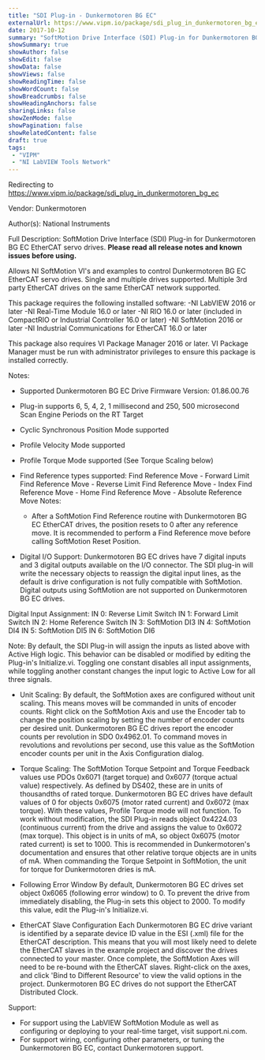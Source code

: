 ```yaml
---
title: "SDI Plug-in - Dunkermotoren BG EC"
externalUrl: https://www.vipm.io/package/sdi_plug_in_dunkermotoren_bg_ec
date: 2017-10-12
summary: "SoftMotion Drive Interface (SDI) Plug-in for Dunkermotoren BG EC EtherCAT servo drives."
showSummary: true
showAuthor: false
showEdit: false
showData: false
showViews: false
showReadingTime: false
showWordCount: false
showBreadcrumbs: false
showHeadingAnchors: false
sharingLinks: false
showZenMode: false
showPagination: false
showRelatedContent: false
draft: true
tags:
 - "VIPM"
 - "NI LabVIEW Tools Network"
---
```


Redirecting to https://www.vipm.io/package/sdi_plug_in_dunkermotoren_bg_ec

Vendor: Dunkermotoren

Author(s): National Instruments
 
Full Description:
SoftMotion Drive Interface (SDI) Plug-in for Dunkermotoren BG EC EtherCAT servo drives. **Please read all release notes and known issues before using.**

Allows NI SoftMotion VI's and examples to control Dunkermotoren BG EC EtherCAT servo drives. Single and multiple drives supported. Multiple 3rd party EtherCAT drives on the same EtherCAT network supported.

This package requires the following installed software:
-NI LabVIEW 2016 or later
-NI Real-Time Module 16.0 or later
-NI RIO 16.0 or later (included in CompactRIO or Industrial Controller 16.0 or later)
-NI SoftMotion 2016 or later
-NI Industrial Communications for EtherCAT 16.0 or later

This package also requires VI Package Manager 2016 or later.
VI Package Manager must be run with administrator privileges to ensure this package is installed correctly.

Notes:
- Supported Dunkermotoren BG EC Drive Firmware Version: 01.86.00.76
- Plug-in supports 6, 5, 4, 2, 1 millisecond and 250, 500 microsecond Scan Engine Periods on the RT Target
- Cyclic Synchronous Position Mode supported
- Profile Velocity Mode supported
- Profile Torque Mode supported (See Torque Scaling below)
- Find Reference types supported:
  Find Reference Move - Forward Limit
  Find Reference Move - Reverse Limit
  Find Reference Move - Index
  Find Reference Move - Home
  Find Reference Move - Absolute
  Reference Move Notes:
  - After a SoftMotion Find Reference routine with Dunkermotoren BG EC EtherCAT drives, the position resets to 0 after any reference move. It is recommended to perform a Find Reference move before calling SoftMotion Reset Position.

- Digital I/O Support:
Dunkermotoren BG EC drives have 7 digital inputs and 3 digital outputs available on the I/O connector. The SDI plug-in will write the necessary objects to reassign the digital input lines, as the default is drive configuration is not fully compatible with SoftMotion. Digital outputs using SoftMotion are not supported on Dunkermotoren BG EC drives.

Digital Input Assignment:
IN 0: Reverse Limit Switch
IN 1: Forward Limit Switch
IN 2: Home Reference Switch
IN 3: SoftMotion DI3
IN 4: SoftMotion DI4
IN 5: SoftMotion DI5
IN 6: SoftMotion DI6

Note: By default, the SDI Plug-in will assign the inputs as listed above with Active High logic. This behavior can be disabled or modified by editing the Plug-in's Initialize.vi. Toggling one constant disables all input assignments, while toggling another constant changes the input logic to Active Low for all three signals.

- Unit Scaling:
By default, the SoftMotion axes are configured without unit scaling. This means moves will be commanded in units of encoder counts. Right click on the SoftMotion Axis and use the Encoder tab to change the position scaling by setting the number of encoder counts per desired unit.
Dunkermotoren BG EC drives report the encoder counts per revolution in SDO 0x4962.01. To command moves in revolutions and revolutions per second, use this value as the SoftMotion encoder counts per unit in the Axis Configuration dialog.

- Torque Scaling:
The SoftMotion Torque Setpoint and Torque Feedback values use PDOs 0x6071 (target torque) and 0x6077 (torque actual value) respectively. As defined by DS402, these are in units of thousandths of rated torque. Dunkermotoren BG EC drives have default values of 0 for objects 0x6075 (motor rated current) and 0x6072 (max torque). With these values, Profile Torque mode will not function.
To work without modification, the SDI Plug-in reads object 0x4224.03 (continuous current) from the drive and assigns the value to 0x6072 (max torque). This object is in units of mA, so object 0x6075 (motor rated current) is set to 1000. This is recommended in Dunkermotoren's documentation and ensures that other relative torque objects are in units of mA. When commanding the Torque Setpoint in SoftMotion, the unit for torque for Dunkermotoren dries is mA.

- Following Error Window
By default, Dunkermotoren BG EC drives set object 0x6065 (following error window) to 0. To prevent the drive from immediately disabling, the Plug-in sets this object to 2000. To modify this value, edit the Plug-in's Initialize.vi.

- EtherCAT Slave Configuration
Each Dunkermotoren BG EC drive variant is identified by a separate device ID value in the ESI (.xml) file for the EtherCAT description. This means that you will most likely need to delete the EtherCAT slaves in the example project and discover the drives connected to your master.
Once complete, the SoftMotion Axes will need to be re-bound with the EtherCAT slaves. Right-click on the axes, and click 'Bind to Different Resource' to view the valid options in the project.
Dunkermotoren BG EC drives do not support the EtherCAT Distributed Clock.

Support:
- For support using the LabVIEW SoftMotion Module as well as configuring or deploying to your real-time target, visit support.ni.com.
- For support wiring, configuring other parameters, or tuning the Dunkermotoren BG EC, contact Dunkermotoren support.
